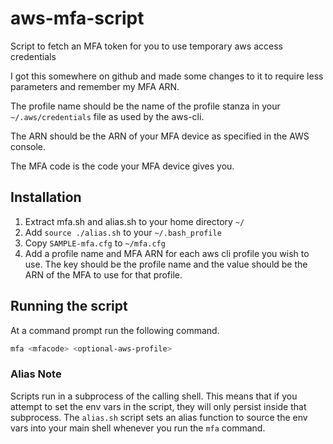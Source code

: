 # aws-mfa-script
Script to fetch an MFA token for you to use temporary aws access credentials

I got this somewhere on github and made some changes to it to require 
less parameters and remember my MFA ARN.  

The profile name should be the name of the profile stanza in your 
`~/.aws/credentials` file as used by the aws-cli.

The ARN should be the ARN of your MFA device as specified in the AWS console.

The MFA code is the code your MFA device gives you.

## Installation

 1. Extract mfa.sh and alias.sh  to your home directory `~/`
 2. Add `source ./alias.sh` to your `~/.bash_profile`
 3. Copy `SAMPLE-mfa.cfg` to `~/mfa.cfg` 
 4. Add a profile name and MFA ARN for each aws cli profile you wish to use. The key should be the profile name and the value should be the ARN of the MFA to use for that profile.

## Running the script

At a command prompt run the following command.

```bash
mfa <mfacode> <optional-aws-profile>
```

### Alias Note

Scripts run in a subprocess of the calling shell.  This means that 
if you attempt to set the env vars in the script, they will only persist
inside that subprocess.  The `alias.sh` script sets an alias function to source the env vars into your main shell whenever you 
run the `mfa` command.
